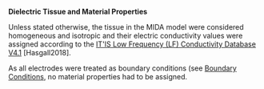 **Dielectric Tissue and Material Properties**

Unless stated otherwise, the tissue in the MIDA model were considered homogeneous and isotropic and their electric conductivity values were assigned according to the [IT'IS Low Frequency (LF) Conductivity Database V4.1](<https://itis.swiss/virtual-population/tissue-properties/database/low-frequency-conductivity/>) [Hasgall2018]. 

As all electrodes were treated as boundary conditions (see [Boundary Conditions](docs/material_methods/boundary_cond.md), no material properties had to be assigned. 
